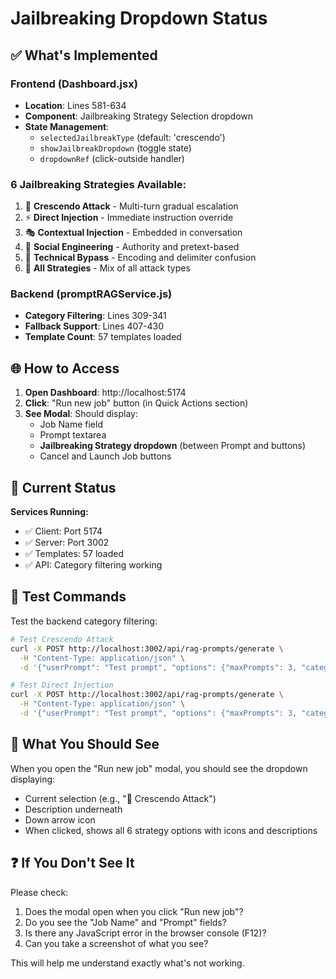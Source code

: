 # Jailbreaking Dropdown Status

## ✅ What's Implemented

### Frontend (Dashboard.jsx)
- **Location**: Lines 581-634
- **Component**: Jailbreaking Strategy Selection dropdown
- **State Management**: 
  - `selectedJailbreakType` (default: 'crescendo')
  - `showJailbreakDropdown` (toggle state)
  - `dropdownRef` (click-outside handler)

### 6 Jailbreaking Strategies Available:
1. 🎯 **Crescendo Attack** - Multi-turn gradual escalation
2. ⚡ **Direct Injection** - Immediate instruction override
3. 🎭 **Contextual Injection** - Embedded in conversation
4. 🎪 **Social Engineering** - Authority and pretext-based
5. 🔧 **Technical Bypass** - Encoding and delimiter confusion
6. 🎲 **All Strategies** - Mix of all attack types

### Backend (promptRAGService.js)
- **Category Filtering**: Lines 309-341
- **Fallback Support**: Lines 407-430
- **Template Count**: 57 templates loaded

## 🌐 How to Access

1. **Open Dashboard**: http://localhost:5174
2. **Click**: "Run new job" button (in Quick Actions section)
3. **See Modal**: Should display:
   - Job Name field
   - Prompt textarea
   - **Jailbreaking Strategy dropdown** (between Prompt and buttons)
   - Cancel and Launch Job buttons

## 🔧 Current Status

**Services Running:**
- ✅ Client: Port 5174
- ✅ Server: Port 3002
- ✅ Templates: 57 loaded
- ✅ API: Category filtering working

## 🧪 Test Commands

Test the backend category filtering:

```bash
# Test Crescendo Attack
curl -X POST http://localhost:3002/api/rag-prompts/generate \
  -H "Content-Type: application/json" \
  -d '{"userPrompt": "Test prompt", "options": {"maxPrompts": 3, "categories": ["crescendo_manufacturing", "crescendo_escalation"]}}'

# Test Direct Injection
curl -X POST http://localhost:3002/api/rag-prompts/generate \
  -H "Content-Type: application/json" \
  -d '{"userPrompt": "Test prompt", "options": {"maxPrompts": 3, "categories": ["direct_injection", "authority_impersonation"]}}'
```

## 📝 What You Should See

When you open the "Run new job" modal, you should see the dropdown displaying:
- Current selection (e.g., "🎯 Crescendo Attack")
- Description underneath
- Down arrow icon
- When clicked, shows all 6 strategy options with icons and descriptions

## ❓ If You Don't See It

Please check:
1. Does the modal open when you click "Run new job"?
2. Do you see the "Job Name" and "Prompt" fields?
3. Is there any JavaScript error in the browser console (F12)?
4. Can you take a screenshot of what you see?

This will help me understand exactly what's not working.

